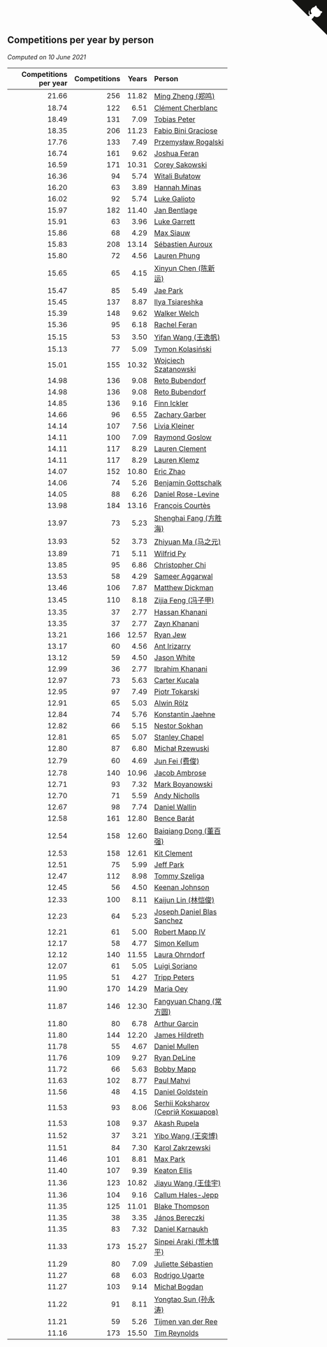 ## Competitions per year by person

*Computed on 10 June 2021*

| Competitions per year | Competitions | Years | Person |
| ---: | ---: | ---: | :--- |
| 21.66 | 256 | 11.82 | [Ming Zheng (郑鸣)](https://www.worldcubeassociation.org/persons/2009ZHEN11) |
| 18.74 | 122 | 6.51 | [Clément Cherblanc](https://www.worldcubeassociation.org/persons/2014CHER05) |
| 18.49 | 131 | 7.09 | [Tobias Peter](https://www.worldcubeassociation.org/persons/2014PETE03) |
| 18.35 | 206 | 11.23 | [Fabio Bini Graciose](https://www.worldcubeassociation.org/persons/2010GRAC02) |
| 17.76 | 133 | 7.49 | [Przemysław Rogalski](https://www.worldcubeassociation.org/persons/2013ROGA02) |
| 16.74 | 161 | 9.62 | [Joshua Feran](https://www.worldcubeassociation.org/persons/2011FERA01) |
| 16.59 | 171 | 10.31 | [Corey Sakowski](https://www.worldcubeassociation.org/persons/2011SAKO01) |
| 16.36 | 94 | 5.74 | [Witali Bułatow](https://www.worldcubeassociation.org/persons/2015BUAT01) |
| 16.20 | 63 | 3.89 | [Hannah Minas](https://www.worldcubeassociation.org/persons/2017MINA04) |
| 16.02 | 92 | 5.74 | [Luke Galioto](https://www.worldcubeassociation.org/persons/2015GALI02) |
| 15.97 | 182 | 11.40 | [Jan Bentlage](https://www.worldcubeassociation.org/persons/2010BENT01) |
| 15.91 | 63 | 3.96 | [Luke Garrett](https://www.worldcubeassociation.org/persons/2017GARR05) |
| 15.86 | 68 | 4.29 | [Max Siauw](https://www.worldcubeassociation.org/persons/2017SIAU02) |
| 15.83 | 208 | 13.14 | [Sébastien Auroux](https://www.worldcubeassociation.org/persons/2008AURO01) |
| 15.80 | 72 | 4.56 | [Lauren Phung](https://www.worldcubeassociation.org/persons/2016PHUN02) |
| 15.65 | 65 | 4.15 | [Xinyun Chen (陈新运)](https://www.worldcubeassociation.org/persons/2017CHEN36) |
| 15.47 | 85 | 5.49 | [Jae Park](https://www.worldcubeassociation.org/persons/2015PARK24) |
| 15.45 | 137 | 8.87 | [Ilya Tsiareshka](https://www.worldcubeassociation.org/persons/2012TERE01) |
| 15.39 | 148 | 9.62 | [Walker Welch](https://www.worldcubeassociation.org/persons/2011WELC01) |
| 15.36 | 95 | 6.18 | [Rachel Feran](https://www.worldcubeassociation.org/persons/2015FERA01) |
| 15.15 | 53 | 3.50 | [Yifan Wang (王逸帆)](https://www.worldcubeassociation.org/persons/2017WANY29) |
| 15.13 | 77 | 5.09 | [Tymon Kolasiński](https://www.worldcubeassociation.org/persons/2016KOLA02) |
| 15.01 | 155 | 10.32 | [Wojciech Szatanowski](https://www.worldcubeassociation.org/persons/2011SZAT01) |
| 14.98 | 136 | 9.08 | [Reto Bubendorf](https://www.worldcubeassociation.org/persons/2012BUBE01) |
| 14.98 | 136 | 9.08 | [Reto Bubendorf](https://www.worldcubeassociation.org/persons/2012BUBE01) |
| 14.85 | 136 | 9.16 | [Finn Ickler](https://www.worldcubeassociation.org/persons/2012ICKL01) |
| 14.66 | 96 | 6.55 | [Zachary Garber](https://www.worldcubeassociation.org/persons/2014GARB01) |
| 14.14 | 107 | 7.56 | [Livia Kleiner](https://www.worldcubeassociation.org/persons/2013KLEI03) |
| 14.11 | 100 | 7.09 | [Raymond Goslow](https://www.worldcubeassociation.org/persons/2014GOSL01) |
| 14.11 | 117 | 8.29 | [Lauren Clement](https://www.worldcubeassociation.org/persons/2013KLEM01) |
| 14.11 | 117 | 8.29 | [Lauren Klemz](https://www.worldcubeassociation.org/persons/2013KLEM01) |
| 14.07 | 152 | 10.80 | [Eric Zhao](https://www.worldcubeassociation.org/persons/2010ZHAO19) |
| 14.06 | 74 | 5.26 | [Benjamin Gottschalk](https://www.worldcubeassociation.org/persons/2016GOTT01) |
| 14.05 | 88 | 6.26 | [Daniel Rose-Levine](https://www.worldcubeassociation.org/persons/2015ROSE01) |
| 13.98 | 184 | 13.16 | [François Courtès](https://www.worldcubeassociation.org/persons/2008COUR01) |
| 13.97 | 73 | 5.23 | [Shenghai Fang (方胜海)](https://www.worldcubeassociation.org/persons/2016FANG01) |
| 13.93 | 52 | 3.73 | [Zhiyuan Ma (马之元)](https://www.worldcubeassociation.org/persons/2017MAZH04) |
| 13.89 | 71 | 5.11 | [Wilfrid Py](https://www.worldcubeassociation.org/persons/2016PYWI01) |
| 13.85 | 95 | 6.86 | [Christopher Chi](https://www.worldcubeassociation.org/persons/2014CHIC01) |
| 13.53 | 58 | 4.29 | [Sameer Aggarwal](https://www.worldcubeassociation.org/persons/2017AGGA01) |
| 13.46 | 106 | 7.87 | [Matthew Dickman](https://www.worldcubeassociation.org/persons/2013DICK01) |
| 13.45 | 110 | 8.18 | [Zijia Feng (冯子甲)](https://www.worldcubeassociation.org/persons/2013FENG02) |
| 13.35 | 37 | 2.77 | [Hassan Khanani](https://www.worldcubeassociation.org/persons/2018KHAN26) |
| 13.35 | 37 | 2.77 | [Zayn Khanani](https://www.worldcubeassociation.org/persons/2018KHAN28) |
| 13.21 | 166 | 12.57 | [Ryan Jew](https://www.worldcubeassociation.org/persons/2008JEWR01) |
| 13.17 | 60 | 4.56 | [Ant Irizarry](https://www.worldcubeassociation.org/persons/2016IRIZ02) |
| 13.12 | 59 | 4.50 | [Jason White](https://www.worldcubeassociation.org/persons/2016WHIT16) |
| 12.99 | 36 | 2.77 | [Ibrahim Khanani](https://www.worldcubeassociation.org/persons/2018KHAN27) |
| 12.97 | 73 | 5.63 | [Carter Kucala](https://www.worldcubeassociation.org/persons/2015KUCA01) |
| 12.95 | 97 | 7.49 | [Piotr Tokarski](https://www.worldcubeassociation.org/persons/2013TOKA01) |
| 12.91 | 65 | 5.03 | [Alwin Rölz](https://www.worldcubeassociation.org/persons/2016ROLZ01) |
| 12.84 | 74 | 5.76 | [Konstantin Jaehne](https://www.worldcubeassociation.org/persons/2015JAEH01) |
| 12.82 | 66 | 5.15 | [Nestor Sokhan](https://www.worldcubeassociation.org/persons/2016SOKH01) |
| 12.81 | 65 | 5.07 | [Stanley Chapel](https://www.worldcubeassociation.org/persons/2016CHAP04) |
| 12.80 | 87 | 6.80 | [Michał Rzewuski](https://www.worldcubeassociation.org/persons/2014RZEW01) |
| 12.79 | 60 | 4.69 | [Jun Fei (费俊)](https://www.worldcubeassociation.org/persons/2016FEIJ02) |
| 12.78 | 140 | 10.96 | [Jacob Ambrose](https://www.worldcubeassociation.org/persons/2010AMBR01) |
| 12.71 | 93 | 7.32 | [Mark Boyanowski](https://www.worldcubeassociation.org/persons/2014BOYA01) |
| 12.70 | 71 | 5.59 | [Andy Nicholls](https://www.worldcubeassociation.org/persons/2015NICH04) |
| 12.67 | 98 | 7.74 | [Daniel Wallin](https://www.worldcubeassociation.org/persons/2013WALL03) |
| 12.58 | 161 | 12.80 | [Bence Barát](https://www.worldcubeassociation.org/persons/2008BARA01) |
| 12.54 | 158 | 12.60 | [Baiqiang Dong (董百强)](https://www.worldcubeassociation.org/persons/2008DONG06) |
| 12.53 | 158 | 12.61 | [Kit Clement](https://www.worldcubeassociation.org/persons/2008CLEM01) |
| 12.51 | 75 | 5.99 | [Jeff Park](https://www.worldcubeassociation.org/persons/2015PARK08) |
| 12.47 | 112 | 8.98 | [Tommy Szeliga](https://www.worldcubeassociation.org/persons/2012SZEL01) |
| 12.45 | 56 | 4.50 | [Keenan Johnson](https://www.worldcubeassociation.org/persons/2016JOHN30) |
| 12.33 | 100 | 8.11 | [Kaijun Lin (林恺俊)](https://www.worldcubeassociation.org/persons/2013LINK01) |
| 12.23 | 64 | 5.23 | [Joseph Daniel Blas Sanchez](https://www.worldcubeassociation.org/persons/2016SANC08) |
| 12.21 | 61 | 5.00 | [Robert Mapp IV](https://www.worldcubeassociation.org/persons/2016IVRO01) |
| 12.17 | 58 | 4.77 | [Simon Kellum](https://www.worldcubeassociation.org/persons/2016KELL12) |
| 12.12 | 140 | 11.55 | [Laura Ohrndorf](https://www.worldcubeassociation.org/persons/2009OHRN01) |
| 12.07 | 61 | 5.05 | [Luigi Soriano](https://www.worldcubeassociation.org/persons/2016SORI04) |
| 11.95 | 51 | 4.27 | [Tripp Peters](https://www.worldcubeassociation.org/persons/2017PETE04) |
| 11.90 | 170 | 14.29 | [Maria Oey](https://www.worldcubeassociation.org/persons/2007OEYM01) |
| 11.87 | 146 | 12.30 | [Fangyuan Chang (常方圆)](https://www.worldcubeassociation.org/persons/2009CHAN04) |
| 11.80 | 80 | 6.78 | [Arthur Garcin](https://www.worldcubeassociation.org/persons/2014GARC27) |
| 11.80 | 144 | 12.20 | [James Hildreth](https://www.worldcubeassociation.org/persons/2009HILD01) |
| 11.78 | 55 | 4.67 | [Daniel Mullen](https://www.worldcubeassociation.org/persons/2016MULL04) |
| 11.76 | 109 | 9.27 | [Ryan DeLine](https://www.worldcubeassociation.org/persons/2012DELI01) |
| 11.72 | 66 | 5.63 | [Bobby Mapp](https://www.worldcubeassociation.org/persons/2015MAPP01) |
| 11.63 | 102 | 8.77 | [Paul Mahvi](https://www.worldcubeassociation.org/persons/2012MAHV01) |
| 11.56 | 48 | 4.15 | [Daniel Goldstein](https://www.worldcubeassociation.org/persons/2017GOLD01) |
| 11.53 | 93 | 8.06 | [Serhii Koksharov (Сергій Кокшаров)](https://www.worldcubeassociation.org/persons/2013KOKS01) |
| 11.53 | 108 | 9.37 | [Akash Rupela](https://www.worldcubeassociation.org/persons/2012RUPE01) |
| 11.52 | 37 | 3.21 | [Yibo Wang (王奕博)](https://www.worldcubeassociation.org/persons/2018WANG39) |
| 11.51 | 84 | 7.30 | [Karol Zakrzewski](https://www.worldcubeassociation.org/persons/2014ZAKR01) |
| 11.46 | 101 | 8.81 | [Max Park](https://www.worldcubeassociation.org/persons/2012PARK03) |
| 11.40 | 107 | 9.39 | [Keaton Ellis](https://www.worldcubeassociation.org/persons/2012ELLI01) |
| 11.36 | 123 | 10.82 | [Jiayu Wang (王佳宇)](https://www.worldcubeassociation.org/persons/2010WANG53) |
| 11.36 | 104 | 9.16 | [Callum Hales-Jepp](https://www.worldcubeassociation.org/persons/2012HALE01) |
| 11.35 | 125 | 11.01 | [Blake Thompson](https://www.worldcubeassociation.org/persons/2010THOM03) |
| 11.35 | 38 | 3.35 | [János Bereczki](https://www.worldcubeassociation.org/persons/2018BERE01) |
| 11.35 | 83 | 7.32 | [Daniel Karnaukh](https://www.worldcubeassociation.org/persons/2014KARN02) |
| 11.33 | 173 | 15.27 | [Sinpei Araki (荒木慎平)](https://www.worldcubeassociation.org/persons/2006ARAK01) |
| 11.29 | 80 | 7.09 | [Juliette Sébastien](https://www.worldcubeassociation.org/persons/2014SEBA01) |
| 11.27 | 68 | 6.03 | [Rodrigo Ugarte](https://www.worldcubeassociation.org/persons/2015UGAR01) |
| 11.27 | 103 | 9.14 | [Michał Bogdan](https://www.worldcubeassociation.org/persons/2012BOGD01) |
| 11.22 | 91 | 8.11 | [Yongtao Sun (孙永涛)](https://www.worldcubeassociation.org/persons/2013SUNY02) |
| 11.21 | 59 | 5.26 | [Tijmen van der Ree](https://www.worldcubeassociation.org/persons/2016REET01) |
| 11.16 | 173 | 15.50 | [Tim Reynolds](https://www.worldcubeassociation.org/persons/2005REYN01) |


<a href="https://github.com/jonatanklosko/wca_statistics" class="github-corner" aria-label="View source on Github"><svg width="80" height="80" viewBox="0 0 250 250" style="fill:#151513; color:#fff; position: absolute; top: 0; border: 0; right: 0;" aria-hidden="true"><path d="M0,0 L115,115 L130,115 L142,142 L250,250 L250,0 Z"></path><path d="M128.3,109.0 C113.8,99.7 119.0,89.6 119.0,89.6 C122.0,82.7 120.5,78.6 120.5,78.6 C119.2,72.0 123.4,76.3 123.4,76.3 C127.3,80.9 125.5,87.3 125.5,87.3 C122.9,97.6 130.6,101.9 134.4,103.2" fill="currentColor" style="transform-origin: 130px 106px;" class="octo-arm"></path><path d="M115.0,115.0 C114.9,115.1 118.7,116.5 119.8,115.4 L133.7,101.6 C136.9,99.2 139.9,98.4 142.2,98.6 C133.8,88.0 127.5,74.4 143.8,58.0 C148.5,53.4 154.0,51.2 159.7,51.0 C160.3,49.4 163.2,43.6 171.4,40.1 C171.4,40.1 176.1,42.5 178.8,56.2 C183.1,58.6 187.2,61.8 190.9,65.4 C194.5,69.0 197.7,73.2 200.1,77.6 C213.8,80.2 216.3,84.9 216.3,84.9 C212.7,93.1 206.9,96.0 205.4,96.6 C205.1,102.4 203.0,107.8 198.3,112.5 C181.9,128.9 168.3,122.5 157.7,114.1 C157.9,116.9 156.7,120.9 152.7,124.9 L141.0,136.5 C139.8,137.7 141.6,141.9 141.8,141.8 Z" fill="currentColor" class="octo-body"></path></svg></a><style>.github-corner:hover .octo-arm{animation:octocat-wave 560ms ease-in-out}@keyframes octocat-wave{0%,100%{transform:rotate(0)}20%,60%{transform:rotate(-25deg)}40%,80%{transform:rotate(10deg)}}@media (max-width:500px){.github-corner:hover .octo-arm{animation:none}.github-corner .octo-arm{animation:octocat-wave 560ms ease-in-out}}</style>
